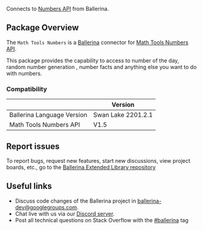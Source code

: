 Connects to [Numbers API](https://math.tools/api/numbers/) from Ballerina.

## Package Overview
The  `Math Tools Numbers` is a [Ballerina](https://ballerina.io/) connector for [Math Tools Numbers API](https://math.tools/api/numbers/).  

This package provides the capability to access to number of the day, random number generation , number facts and anything else you want to do with numbers.

### Compatibility
|                             | Version          |
|-----------------------------|------------------|
| Ballerina Language Version  | Swan Lake 2201.2.1 |
| Math Tools Numbers API      | V1.5             |

## Report issues
To report bugs, request new features, start new discussions, view project boards, etc., go to the [Ballerina Extended Library repository](https://github.com/ballerina-platform/ballerina-extended-library)

## Useful links
- Discuss code changes of the Ballerina project in [ballerina-dev@googlegroups.com](mailto:ballerina-dev@googlegroups.com).
- Chat live with us via our [Discord server](https://discord.gg/ballerinalang).
- Post all technical questions on Stack Overflow with the [#ballerina](https://stackoverflow.com/questions/tagged/ballerina) tag
